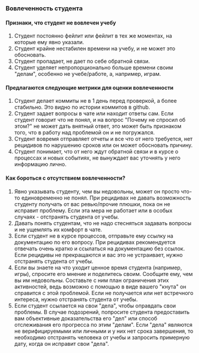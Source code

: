 ### Вовлеченность студента

#### Признаки, что студент не вовлечен учебу
1. Студент постоянно фейлит или фейлит в тех же моментах, на которые ему явно указали.
2. Студент крайне нестабилен времени на учебу, и не может это обосновать.
3. Студент пропадает, не дает по себе обратной связи.
4. Студент уделяет непропорционально больше времени своим "делам", особенно не учебе/работе, а, например, играм.

#### Предлагаются следующие метрики для оценки вовлеченности
1. Студент делает коммиты не в 1 день перед проверкой, а более стабильно.
   Это видно по истории коммитов в github.
2. Студент задает вопросы в чате или находит ответы сам.
   Если студент говорит что не понял, и на вопрос "Почему не спросил об этом?" не может дать внятный ответ,
   это может быть признаком того, что в работу над проблемой он и не погружался.
3. Студент вовремя отправляет отчеты и все что от него требуется,
   нет рецидивов по нарушению сроков или он может обосновать причину.
4. Студент понимает, что от него ждут обратной связи и в курсе о процессах и новых событиях,
   не вынуждает вас уточнять у него информацию лично.

#### Как бороться с отсутствием вовлеченности?
1. Явно указывать студенту, чем вы недовольны, может он просто что-то единовременно не понял.
   При рецидивах не давать возможность студенту получать от вас ревью/прочие плюшки, пока он не исправит проблему.
   Если эта мера не работает или в особых случаях - отстранять студента от учебы.
2. Давать понять студентам, что не надо стесняться задавать вопросы и не ущемлять их комфорт в чате.
3. Если студент не в курсе процессов, отправьте ему ссылку на документацию по его вопросу.
   При рецидивах рекомендуется отвечать очень кратко и ссылаться на документацию без ссылок.
   Если рецидивы не прекращаются и вас это не устраивает, нужно отстранять студента от учебы.
4. Если вы знаете на что уходит ценное время студента (например, игры),
   спросите его мнение и поделитесь своим. Сообщите ему, чем вы им недовольны.
   Составьте с ним план ограничения этих активностей,
   ведь возможно с помощью в виде вашего "кнута" он справится с этой проблемой.
   Если не получается или нет встречного интереса, нужно отстранять студента от учебы.
5. Если студент ссылается на свои "дела", чтобы оправдать свои проблемы.
   В случае подозрений, попросите студента предоставить вам объективные доказательства его "дел"
   или способ отслеживания его прогресса по этим "делам".
   Если "дела" являются не верифицируемыми или личными и у них нет срока завершения,
   то необходимо отстранять человека от учебы и запросить примерную дату, когда он исправит свои "дела".
